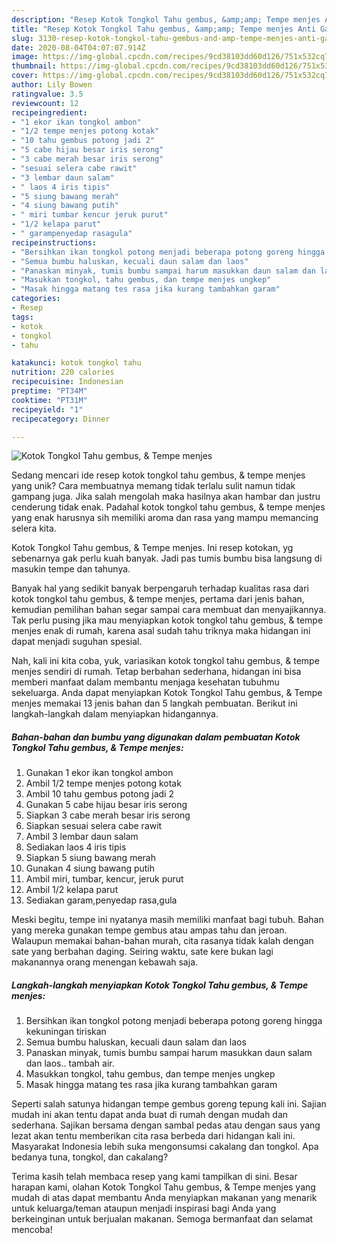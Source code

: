 ```yaml
---
description: "Resep Kotok Tongkol Tahu gembus, &amp;amp; Tempe menjes Anti Gagal"
title: "Resep Kotok Tongkol Tahu gembus, &amp;amp; Tempe menjes Anti Gagal"
slug: 3130-resep-kotok-tongkol-tahu-gembus-and-amp-tempe-menjes-anti-gagal
date: 2020-08-04T04:07:07.914Z
image: https://img-global.cpcdn.com/recipes/9cd38103dd60d126/751x532cq70/kotok-tongkol-tahu-gembus-tempe-menjes-foto-resep-utama.jpg
thumbnail: https://img-global.cpcdn.com/recipes/9cd38103dd60d126/751x532cq70/kotok-tongkol-tahu-gembus-tempe-menjes-foto-resep-utama.jpg
cover: https://img-global.cpcdn.com/recipes/9cd38103dd60d126/751x532cq70/kotok-tongkol-tahu-gembus-tempe-menjes-foto-resep-utama.jpg
author: Lily Bowen
ratingvalue: 3.5
reviewcount: 12
recipeingredient:
- "1 ekor ikan tongkol ambon"
- "1/2 tempe menjes potong kotak"
- "10 tahu gembus potong jadi 2"
- "5 cabe hijau besar iris serong"
- "3 cabe merah besar iris serong"
- "sesuai selera cabe rawit"
- "3 lembar daun salam"
- " laos 4 iris tipis"
- "5 siung bawang merah"
- "4 siung bawang putih"
- " miri tumbar kencur jeruk purut"
- "1/2 kelapa parut"
- " garampenyedap rasagula"
recipeinstructions:
- "Bersihkan ikan tongkol potong menjadi beberapa potong goreng hingga kekuningan tiriskan"
- "Semua bumbu haluskan, kecuali daun salam dan laos"
- "Panaskan minyak, tumis bumbu sampai harum masukkan daun salam dan laos.. tambah air."
- "Masukkan tongkol, tahu gembus, dan tempe menjes ungkep"
- "Masak hingga matang tes rasa jika kurang tambahkan garam"
categories:
- Resep
tags:
- kotok
- tongkol
- tahu

katakunci: kotok tongkol tahu 
nutrition: 220 calories
recipecuisine: Indonesian
preptime: "PT34M"
cooktime: "PT31M"
recipeyield: "1"
recipecategory: Dinner

---
```



![Kotok Tongkol Tahu gembus, &amp; Tempe menjes](https://img-global.cpcdn.com/recipes/9cd38103dd60d126/751x532cq70/kotok-tongkol-tahu-gembus-tempe-menjes-foto-resep-utama.jpg)

Sedang mencari ide resep kotok tongkol tahu gembus, &amp; tempe menjes yang unik? Cara membuatnya memang tidak terlalu sulit namun tidak gampang juga. Jika salah mengolah maka hasilnya akan hambar dan justru cenderung tidak enak. Padahal kotok tongkol tahu gembus, &amp; tempe menjes yang enak harusnya sih memiliki aroma dan rasa yang mampu memancing selera kita.

Kotok Tongkol Tahu gembus, &amp; Tempe menjes. Ini resep kotokan, yg sebenarnya gak perlu kuah banyak. Jadi pas tumis bumbu bisa langsung di masukin tempe dan tahunya.

Banyak hal yang sedikit banyak berpengaruh terhadap kualitas rasa dari kotok tongkol tahu gembus, &amp; tempe menjes, pertama dari jenis bahan, kemudian pemilihan bahan segar sampai cara membuat dan menyajikannya. Tak perlu pusing jika mau menyiapkan kotok tongkol tahu gembus, &amp; tempe menjes enak di rumah, karena asal sudah tahu triknya maka hidangan ini dapat menjadi suguhan spesial.


Nah, kali ini kita coba, yuk, variasikan kotok tongkol tahu gembus, &amp; tempe menjes sendiri di rumah. Tetap berbahan sederhana, hidangan ini bisa memberi manfaat dalam membantu menjaga kesehatan tubuhmu sekeluarga. Anda dapat menyiapkan Kotok Tongkol Tahu gembus, &amp; Tempe menjes memakai 13 jenis bahan dan 5 langkah pembuatan. Berikut ini langkah-langkah dalam menyiapkan hidangannya.

<!--inarticleads1-->

##### Bahan-bahan dan bumbu yang digunakan dalam pembuatan Kotok Tongkol Tahu gembus, &amp; Tempe menjes:

1. Gunakan 1 ekor ikan tongkol ambon
1. Ambil 1/2 tempe menjes potong kotak
1. Ambil 10 tahu gembus potong jadi 2
1. Gunakan 5 cabe hijau besar iris serong
1. Siapkan 3 cabe merah besar iris serong
1. Siapkan sesuai selera cabe rawit
1. Ambil 3 lembar daun salam
1. Sediakan  laos 4 iris tipis
1. Siapkan 5 siung bawang merah
1. Gunakan 4 siung bawang putih
1. Ambil  miri, tumbar, kencur, jeruk purut
1. Ambil 1/2 kelapa parut
1. Sediakan  garam,penyedap rasa,gula


Meski begitu, tempe ini nyatanya masih memiliki manfaat bagi tubuh. Bahan yang mereka gunakan tempe gembus atau ampas tahu dan jeroan. Walaupun memakai bahan-bahan murah, cita rasanya tidak kalah dengan sate yang berbahan daging. Seiring waktu, sate kere bukan lagi makanannya orang menengan kebawah saja. 

<!--inarticleads2-->

##### Langkah-langkah menyiapkan Kotok Tongkol Tahu gembus, &amp; Tempe menjes:

1. Bersihkan ikan tongkol potong menjadi beberapa potong goreng hingga kekuningan tiriskan
1. Semua bumbu haluskan, kecuali daun salam dan laos
1. Panaskan minyak, tumis bumbu sampai harum masukkan daun salam dan laos.. tambah air.
1. Masukkan tongkol, tahu gembus, dan tempe menjes ungkep
1. Masak hingga matang tes rasa jika kurang tambahkan garam


Seperti salah satunya hidangan tempe gembus goreng tepung kali ini. Sajian mudah ini akan tentu dapat anda buat di rumah dengan mudah dan sederhana. Sajikan bersama dengan sambal pedas atau dengan saus yang lezat akan tentu memberikan cita rasa berbeda dari hidangan kali ini. Masyarakat Indonesia lebih suka mengonsumsi cakalang dan tongkol. Apa bedanya tuna, tongkol, dan cakalang? 

Terima kasih telah membaca resep yang kami tampilkan di sini. Besar harapan kami, olahan Kotok Tongkol Tahu gembus, &amp; Tempe menjes yang mudah di atas dapat membantu Anda menyiapkan makanan yang menarik untuk keluarga/teman ataupun menjadi inspirasi bagi Anda yang berkeinginan untuk berjualan makanan. Semoga bermanfaat dan selamat mencoba!
